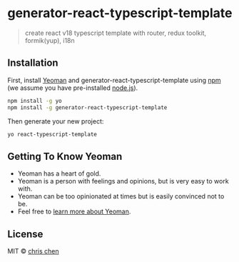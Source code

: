 # generator-react-typescript-template  
> create react v18 typescript template with router, redux toolkit, formik(yup), i18n


## Installation

First, install [Yeoman](http://yeoman.io) and generator-react-typescript-template using [npm](https://www.npmjs.com/) (we assume you have pre-installed [node.js](https://nodejs.org/)).

```bash
npm install -g yo
npm install -g generator-react-typescript-template
```

Then generate your new project:

```bash
yo react-typescript-template
```

## Getting To Know Yeoman

 * Yeoman has a heart of gold.
 * Yeoman is a person with feelings and opinions, but is very easy to work with.
 * Yeoman can be too opinionated at times but is easily convinced not to be.
 * Feel free to [learn more about Yeoman](http://yeoman.io/).

## License

MIT © [chris chen]()


[npm-image]: https://badge.fury.io/js/generator-react-typescript-template.svg
[npm-url]: https://npmjs.org/package/generator-react-typescript-template
[travis-image]: https://travis-ci.com/wasichris/generator-react-typescript-template.svg?branch=master
[travis-url]: https://travis-ci.com/wasichris/generator-react-typescript-template
[daviddm-image]: https://david-dm.org/wasichris/generator-react-typescript-template.svg?theme=shields.io
[daviddm-url]: https://david-dm.org/wasichris/generator-react-typescript-template
[coveralls-image]: https://coveralls.io/repos/wasichris/generator-react-typescript-template/badge.svg
[coveralls-url]: https://coveralls.io/r/wasichris/generator-react-typescript-template
